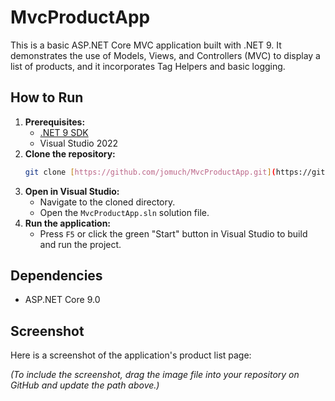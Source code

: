 ﻿# MvcProductApp

This is a basic ASP.NET Core MVC application built with .NET 9. It demonstrates the use of Models, Views, and Controllers (MVC) to display a list of products, and it incorporates Tag Helpers and basic logging.

## How to Run

1.  **Prerequisites:**
    * [.NET 9 SDK](https://dotnet.microsoft.com/download/dotnet/9.0)
    * Visual Studio 2022
2.  **Clone the repository:**
    ```bash
    git clone [https://github.com/jomuch/MvcProductApp.git](https://github.com/jomuch/MvcProductApp.git)
    ```
3.  **Open in Visual Studio:**
    * Navigate to the cloned directory.
    * Open the `MvcProductApp.sln` solution file.
4.  **Run the application:**
    * Press `F5` or click the green "Start" button in Visual Studio to build and run the project.

## Dependencies

-   ASP.NET Core 9.0

## Screenshot

Here is a screenshot of the application's product list page:


*(To include the screenshot, drag the image file into your repository on GitHub and update the path above.)*
